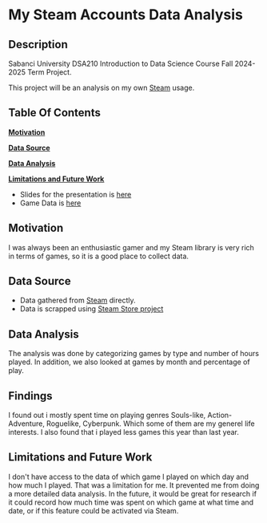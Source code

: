 # My Steam Accounts Data Analysis 

## Description
Sabanci University DSA210 Introduction to Data Science Course Fall 2024-2025 Term Project.

This project will be an analysis on my own <a href="https://store.steampowered.com/" target="_blank">Steam</a> usage.

## Table Of Contents 
**[Motivation](#motivation)**  

**[Data Source](#data-source)** 

**[Data Analysis](#data-analysis)**

**[Limitations and Future Work](#limitations-and-future-work)**

- Slides for the presentation is [here](https://github.com/Berkkaradu/SteamDataBase/tree/main/Slides)
- Game Data is [here](https://github.com/Berkkaradu/SteamDataBase/blob/main/GameData)

## Motivation 
I was always been an enthusiastic gamer and my Steam library is very rich in terms of games, so it is a good place to collect data.

## Data Source 
- Data gathered from <a href="https://store.steampowered.com/" target="_blank">Steam</a> directly.
- Data is scrapped using  [Steam Store project](https://github.com/nik-davis/steam-data-science-project)   

## Data Analysis
The analysis was done by categorizing games by type and number of hours played. In addition, we also looked at games by month and percentage of play.


## Findings
I found out i mostly spent time on playing genres Souls-like, Action-Adventure, Roguelike, Cyberpunk. Which some of them are my generel life interests. I also found that i played less games this year than last year.

## Limitations and Future Work
I don't have access to the data of which game I played on which day and how much I played. That was a limitation for me.  It prevented me from doing a more detailed data analysis. 
In the future, it would be great for research if it could record how much time was spent on which game at what time and date, or if this feature could be activated via Steam.



